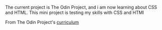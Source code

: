 The  current project is The Odin Project, and i am now learning about CSS and HTML. This mini project is testing my skills with CSS and HTMl

From The Odin Project's [curriculum](http://www.theodinproject.com/courses/web-development-101/lessons/html-css)
